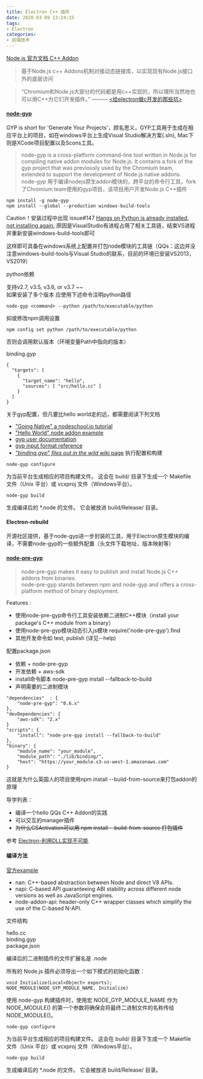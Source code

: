 ```yaml
---
title: Electron C++ 插件
date: 2020-03-09 13:24:15
tags:
- Electron
categories: 
- 前端技术
---
```

[Node.js 官方文档 C++ Addon](http://nodejs.cn/api/addons.html)
> 基于Node.js c++ Addons机制对接动态链接库，以实现现有Node.js接口外的底层访问

> “Chromium和Node.js大部分的代码都是用c++实现的，所以理所当然地也可以用C++为它们开发插件。” ——— [<给electron做c开发的那些坑>](https://systemisbusy.info/blog/2019/09/03/%E7%BB%99electron%E5%81%9Ac%E5%BC%80%E5%8F%91%E7%9A%84%E9%82%A3%E4%BA%9B%E5%9D%91/)


#### [node-gyp](https://github.com/nodejs/node-gyp)
GYP is short for 'Generate Your Projects'，顾名思义，GYP工具用于生成在相应平台上的项目，如在windows平台上生成Visual Studio解决方案(.sln), Mac下则是XCode项目配置以及Scons工具。
> node-gyp is a cross-platform command-line tool written in Node.js for compiling native addon modules for Node.js. It contains a fork of the gyp project that was previously used by the Chromium team, extended to support the development of Node.js native addons.<br>
node-gyp 用于编译nodejs原生addon模块的，跨平台的命令行工具，fork了Chromium team使用的gyp项目，该项目用户开发Node.js C++插件
```
npm install -g node-gyp
npm install --global --production windows-build-tools
```
Caution！安装过程中出现 issue#147 [Hangs on Python is already installed, not installing again.](https://github.com/felixrieseberg/windows-build-tools/issues/147) 原因是VisualStudio有进程占用了相关工具链，结束VS进程并重新安装windows-build-tools即可

这样即可具备在windows系统上配置并打包node模块的工具链（QQs：这边并没注意windows-build-tools与Visual Studio的联系，目前的环境已安装VS2013，VS2019）

python依赖

支持v2.7, v3.5, v3.6, or v3.7 ~~<br>
如果安装了多个版本 应使用下述命令注明python路径
```
node-gyp <command> --python /path/to/executable/python
```
抑或修改npm调用设置
```
npm config set python /path/to/executable/python
```
否则会调用默认版本（环境变量Path中指向的版本）

binding.gyp
```
{
  "targets": [
    {
      "target_name": "hello",
      "sources": [ "src/hello.cc" ]
    }
  ]
}
```
关于gyp配置，但凡要比hello world走的远，都需要阅读下列文档
* ["Going Native" a nodeschool.io tutorial](http://nodeschool.io/#goingnative)
* ["Hello World" node addon example](https://github.com/nodejs/node/tree/master/test/addons/hello-world)
* [gyp user documentation](https://gyp.gsrc.io/docs/UserDocumentation.md)
* [gyp input format reference](https://gyp.gsrc.io/docs/InputFormatReference.md)
* [*"binding.gyp" files out in the wild* wiki page](https://github.com/nodejs/node-gyp/wiki/%22binding.gyp%22-files-out-in-the-wild)
执行配置和构建
```
node-gyp configure
```
为当前平台生成相应的项目构建文件。 这会在 build/ 目录下生成一个 Makefile 文件（Unix 平台）或 vcxproj 文件（Windows平台）。
```
node-gyp build
```
生成编译后的 *.node 的文件。 它会被放进 build/Release/ 目录。
#### Electron-rebuild
开源社区提供，基于node-gyp进一步封装的工具，用于Electron原生模块的编译，不需要node-gyp的一些额外配置（头文件下载地址、版本映射等）

#### [node-pre-gyp](https://github.com/mapbox/node-pre-gyp)
> node-pre-gyp makes it easy to publish and install Node.js C++ addons from binaries.<br>
node-pre-gyp stands between npm and node-gyp and offers a cross-platform method of binary deployment.

Features :
+ 使用node-pre-gyp命令行工具安装依赖二进制C++模块（install your package's C++ module from a binary）
+ 使用node-pre-gyp模块动态引入js模块 require('node-pre-gyp').find
+ 其他开发命令如 test, publish (详见--help)

配置package.json
+ 依赖 + node-pre-gyp
+ 开发依赖 + aws-sdk
+ install命令脚本 node-pre-gyp install --fallback-to-build
+ 声明需要的二进制模块
```
"dependencies"  : {
    "node-pre-gyp": "0.6.x"
},
"devDependencies": {
    "aws-sdk": "2.x"
}
"scripts": {
    "install": "node-pre-gyp install --fallback-to-build"
},
"binary": {
    "module_name": "your_module",
    "module_path": "./lib/binding/",
    "host": "https://your_module.s3-us-west-1.amazonaws.com"
}
```
这就是为什么英国人的项目使用npm install --build-from-source来打包addon的原理


导学列表：
+ 编译一个hello QQs C++ Addon的实践
+ 可以交互的manager插件
+ <del>为什么CSActivation可以用 npm install --build-from-source 打包插件

参考 [Electron-利用DLL实现不可能](https://juejin.im/post/5c5ee440f265da2deb6a82bb)

#### 编译方法
[官方example](https://github.com/nodejs/node-addon-examples)
+ nan: C++-based abstraction between Node and direct V8 APIs.
+ napi: C-based API guaranteeing ABI stability across different node versions as well as JavaScript engines.
+ node-addon-api: header-only C++ wrapper classes which simplify the use of the C-based N-API.

文件结构

hello.cc<br>
binding.gyp<br>
package.json<br>

编译后的二进制插件的文件扩展名是 .node

所有的 Node.js 插件必须导出一个如下模式的初始化函数：
```
void Initialize(Local<Object> exports);
NODE_MODULE(NODE_GYP_MODULE_NAME, Initialize)
```
使用 node-gyp 构建插件时，使用宏 NODE_GYP_MODULE_NAME 作为 NODE_MODULE() 的第一个参数将确保会将最终二进制文件的名称传给 NODE_MODULE()。

```
node-gyp configure
```
为当前平台生成相应的项目构建文件。 这会在 build/ 目录下生成一个 Makefile 文件（Unix 平台）或 vcxproj 文件（Windows平台）。
```
node-gyp build
```
生成编译后的 *.node 的文件。 它会被放进 build/Release/ 目录。